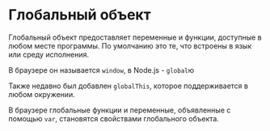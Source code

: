 # Глобальный объект

Глобальный объект предоставляет переменные и функции, доступные в любом месте программы. По умолчанию это те, что встроены в язык или среду исполнения.

В браузере он называется `window`, в Node.js - `global`ю

Также недавно был добавлен `globalThis`, которое поддерживается в любом окружении.

В браузере глобальные функции и переменные, объявленные с помощью `var`, становятся свойствами глобального объекта.
